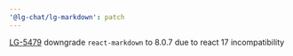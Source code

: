 ```yaml
---
'@lg-chat/lg-markdown': patch
---
```


[LG-5479](https://jira.mongodb.org/browse/LG-5479) downgrade `react-markdown` to 8.0.7 due to react 17 incompatibility
